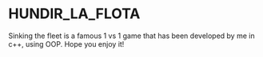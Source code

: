 # HUNDIR_LA_FLOTA
Sinking the fleet is a famous 1 vs 1 game that has been developed by me in c++, using OOP. Hope you enjoy it!

